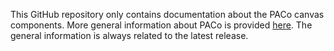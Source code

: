 This GitHub repository only contains documentation about the PACo canvas components. More general information about PACo is provided [here](https://www.formsandflows.nl/redirects/paco-github-documentation). The general information is always related to the latest release.
